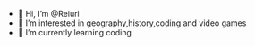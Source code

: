 - 👋 Hi, I’m @Reiuri
- 👀 I’m interested in geography,history,coding and video games
- 🌱 I’m currently learning coding

